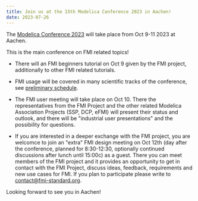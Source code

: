 ```yaml
---
title: Join us at the 15th Modelica Conference 2023 in Aachen!
date: 2023-07-26
---
```


The [Modelica Conference 2023](https://2023.international.conference.modelica.org/) will take place from Oct 9-11 2023 at Aachen. 

This is the main conference on FMI related topics!

* There will an FMI beginners tutorial on Oct 9 given by the FMI project, additionally to other FMI related tutorials.

* FMI usage will be covered in many scientific tracks of the conference, see [preliminary schedule](https://2023.international.conference.modelica.org/Sessions.html).

* The FMI user meeting will take place on Oct 10. There the representatives from the FMI Project and the other related Modelica Association Projects (SSP, DCP, eFMI) will present their status and outlook, and there will be "industrial user presentations" and the possibility for questions.

* If you are interested in a deeper exchange with the FMI project, you are welcomce to join an "extra" 
FMI design meeting on Oct 12th (day after the conference, planned for 8:30-12:30, optionally continued discussions after lunch until 15:00c) as a guest. There you can meet members of the FMI project and it provides an opportunity to get in contact with the FMI Project, discuss ideas, feedback, requirements and new use cases for FMI.
If you plan to participate please write to contact@fmi-standard.org.

Looking forward to see you in Aachen!
